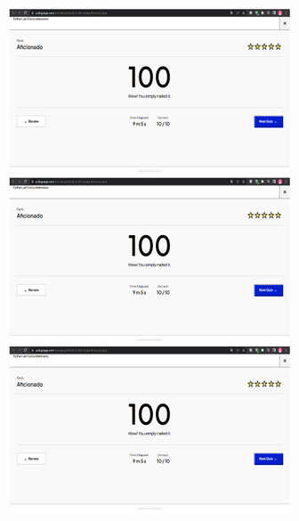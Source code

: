 <div style="text-align: center;">
  <img src="./Quiz%20Results/codeguage.png" alt="codeguage" style="display: inline-block; margin: 0 10px;" height="300">
  <img src="./Quiz%20Results/codeguage.png" alt="codeguage" style="display: inline-block; margin: 0 10px;" height="300">
  <img src="./Quiz%20Results/codeguage.png" alt="codeguage" style="display: inline-block; margin: 0 10px;" height="300">
</div>

